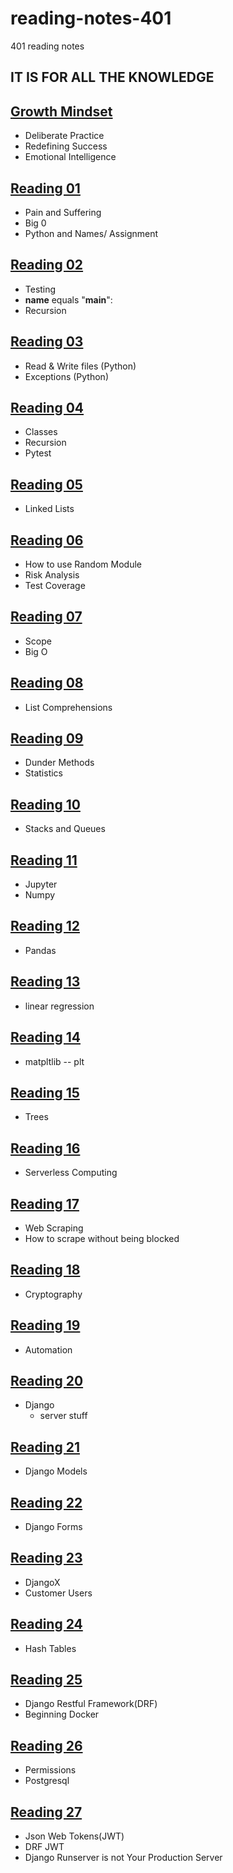 # reading-notes-401
401 reading notes

## IT IS FOR ALL THE KNOWLEDGE

## [Growth Mindset](growthmindset.md)
- Deliberate Practice
- Redefining Success
- Emotional Intelligence

## [Reading 01](reading-01.md)
- Pain and Suffering
- Big 0
- Python and Names/ Assignment

## [Reading 02](reading-02.md)
- Testing
- __name__ equals "__main__":
- Recursion

## [Reading 03](reading-03.md)
- Read & Write files (Python)
- Exceptions (Python)

## [Reading 04](reading-04.md)
- Classes
- Recursion
- Pytest

## [Reading 05](reading-05.md)
- Linked Lists

## [Reading 06](reading-06.md)
- How to use Random Module
- Risk Analysis
- Test Coverage

## [Reading 07](reading-07.md)
- Scope
- Big O

## [Reading 08](reading-08.md)
- List Comprehensions

## [Reading 09](reading-09.md)
- Dunder Methods
- Statistics

## [Reading 10](reading-10.md)
- Stacks and Queues

## [Reading 11](reading-11.md)
- Jupyter
- Numpy

## [Reading 12](reading-12.md)
- Pandas

## [Reading 13](reading-13.md)
- linear regression

## [Reading 14](reading-14.md)
- matpltlib -- plt

## [Reading 15](reading-15.md)
- Trees

## [Reading 16](reading-16.md)
- Serverless Computing

## [Reading 17](reading-17.md)
- Web Scraping
- How to scrape without being blocked

## [Reading 18](reading-18.md)
- Cryptography

## [Reading 19](reading-19.md)
- Automation

## [Reading 20](reading-20.md)
- Django
  - server stuff

## [Reading 21](reading-21.md)
- Django Models

## [Reading 22](reading-22.md)
- Django Forms

## [Reading 23](reading-23.md)
- DjangoX
- Customer Users

## [Reading 24](reading-24.md)
- Hash Tables

## [Reading 25](reading-25.md)
- Django Restful Framework(DRF)
- Beginning Docker

## [Reading 26](reading-26.md)
- Permissions
- Postgresql

## [Reading 27](reading-27.md)
- Json Web Tokens(JWT)
- DRF JWT
- Django Runserver is not Your Production Server